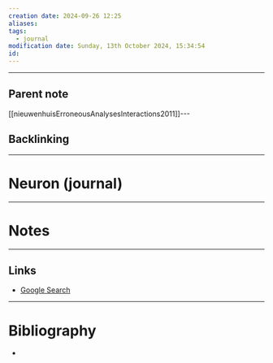 ```yaml
---
creation date: 2024-09-26 12:25
aliases: 
tags:
  - journal
modification date: Sunday, 13th October 2024, 15:34:54
id:
---
```

---

## Parent note
[[nieuwenhuisErroneousAnalysesInteractions2011]]---
## Backlinking


---
# Neuron (journal)


---
# Notes


---
## Links
- [Google Search](https://www.google.com/search?q=Neuron+(journal))

---
# Bibliography
+ 
